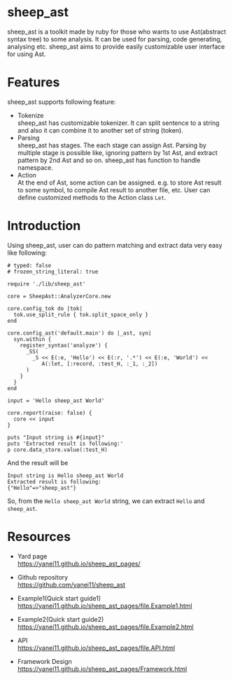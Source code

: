 # sheep_ast

sheep_ast is a toolkit made by ruby for those who wants to use Ast(abstract syntax tree) to some analysis. It can be used for parsing, code generating, analysing etc. sheep_ast aims to provide easily customizable user interface for using Ast.
  
# Features
sheep_ast supports following feature:

- Tokenize  
  sheep_ast has customizable tokenizer. It can split sentence to a string and also it can combine it to another set of string (token).  
- Parsing  
  sheep_ast has stages. The each stage can assign Ast. Parsing by multiple stage is possible like, ignoring pattern by 1st Ast, and extract pattern by 2nd Ast and so on. sheep_ast has function to handle namespace.
- Action  
  At the end of Ast, some action can be assigned. e.g. to store Ast result to some symbol, to compile Ast result to another file, etc. User can define customized methods to the Action class `Let`.  

# Introduction

Using sheep_ast, user can do pattern matching and extract data very easy like following:

```
# typed: false
# frozen_string_literal: true

require './lib/sheep_ast'

core = SheepAst::AnalyzerCore.new

core.config_tok do |tok|
  tok.use_split_rule { tok.split_space_only }
end

core.config_ast('default.main') do |_ast, syn|
  syn.within {
    register_syntax('analyze') {
      _SS(
        _S << E(:e, 'Hello') << E(:r, '.*') << E(:e, 'World') <<
           A(:let, [:record, :test_H, :_1, :_2])
      )
    }
  }
end

input = 'Hello sheep_ast World'

core.report(raise: false) {
  core << input
}

puts "Input string is #{input}"
puts 'Extracted result is following:'
p core.data_store.value(:test_H)
```

And the result will be

```
Input string is Hello sheep_ast World
Extracted result is following:
{"Hello"=>"sheep_ast"}
```

So, from the `Hello sheep_ast World` string, we can extract `Hello` and `sheep_ast`.


# Resources
- Yard page   
  https://yanei11.github.io/sheep_ast_pages/

- Github repository  
  https://github.com/yanei11/sheep_ast

- Example1(Quick start guide1)  
  https://yanei11.github.io/sheep_ast_pages/file.Example1.html
  
- Example2(Quick start guide2)  
  https://yanei11.github.io/sheep_ast_pages/file.Example2.html

- API  
  https://yanei11.github.io/sheep_ast_pages/file.API.html

- Framework Design
  https://yanei11.github.io/sheep_ast_pages/Framework.html
